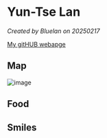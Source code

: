 # Yun-Tse Lan


*Created by Bluelan on 20250217*

[My gitHUB webapge](https://github.com/bluelan0106) 


## Map
![image](https://github.com/user-attachments/assets/c7cbfec8-8a8f-42ec-b182-30a1e754872e)

## Food

## Smiles 
